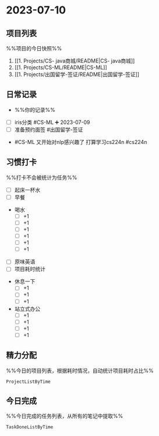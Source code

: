 # 2023-07-10

## 项目列表
%%项目的今日快照%%
1. [[1. Projects/CS- java商城/README|CS- java商城]]
2. [[1. Projects/CS-ML/README|CS-ML]]
3. [[1. Projects/出国留学-签证/README|出国留学-签证]]

## 日常记录
- %%你的记录%%



- [ ] iris分类 #CS-ML ➕ 2023-07-09
- [ ] 准备预约面签 #出国留学-签证 

- #CS-ML  又开始对nlp感兴趣了  打算学习cs224n #cs224n 


## 习惯打卡
%%打卡不会被统计为任务%%
- [ ] 起床一杯水
- [ ] 早餐
-  喝水
	- [ ] +1
	- [ ] +1
	- [ ] +1
	- [ ] +1
	- [ ] +1
	- [ ] +1
- [ ] 原味英语
- [ ] 项目耗时统计
- 休息一下
	- [ ] +1
	- [ ] +1
	- [ ] +1
- 站立式办公
	- [ ] +1
	- [ ] +1
	- [ ] +1
	- [ ] +1
	
## 精力分配
%%今日的项目列表，根据耗时情况，自动统计项目耗时占比%%
```periodic-para
ProjectListByTime
```

## 今日完成
%%今日完成的任务列表，从所有的笔记中提取%%
```periodic-para
TaskDoneListByTime
```
